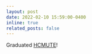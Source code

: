 ```yaml
---
layout: post
date: 2022-02-10 15:59:00-0400
inline: true
related_posts: false
---
```


Graduated [HCMUTE](https://en.hcmute.edu.vn/)!
